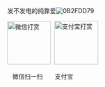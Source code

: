 发不发电的纯靠爱![0B2FDD79](https://user-images.githubusercontent.com/102269230/232996765-d34996e3-a93b-4b49-b713-f84979323aae.jpg)


<img width="100" alt="微信打赏" src="https://user-images.githubusercontent.com/102269230/230557271-3c850342-5a97-46e8-b178-81fea0692334.png"> &nbsp;<img width="101" alt="支付宝打赏" src="https://user-images.githubusercontent.com/102269230/232683758-c78f212c-d3c8-4c09-9fac-60464bfc8b8a.png">

&nbsp;&nbsp;&nbsp;微信扫一扫&nbsp;&nbsp;&nbsp;&nbsp;&nbsp;&nbsp;&nbsp;支付宝

